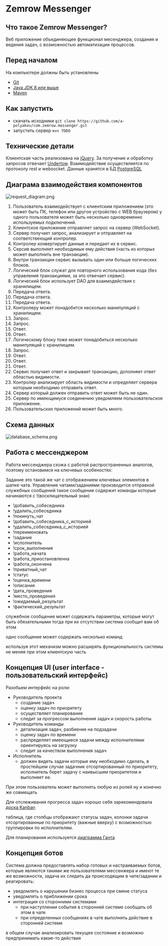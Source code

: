 # Zemrow Messenger

<!-- TODO ссылки на readme на других языках -->
## Что такое Zemrow Messenger? 
<!--EN: What is Zemrow Messenger? -->

Веб приложение объединяющее функционал месенджера, создания и ведения задач, с возможностью автоматизации процессов.

## Перед началом
<!--EN: Prerequisites -->
На компьютере должны быть установлены 
- [Git](https://git-scm.com/downloads)
- [Java JDK 8 или выше](http://www.oracle.com/technetwork/java/javase/downloads/index.html)
- [Maven](http://maven.apache.org/download.cgi) 

## Как запустить 
<!--EN: Getting Started -->
- скачать исходники
```git clone https://github.com/a-polyakov/com.zemrow.messenger.git```
- запустить сервер
```mvn TODO```

<!--
TODO Аргументы:
TODO порт запуска WEB сервера как параметр
-->

## Технические детали
Клиентская часть реализована на [jQuery](https://jquery.com/).
За получение и обработку запросов отвечает [Undertow](http://undertow.io/).
Взаимодействие осуществляется по протоколу rest и websocket.
Данные хранятся в БД [PostgreSQL](https://www.postgresql.org/) 
<!--
TODO Что позволило легко кластеризовать приложение, получив при этом высокую производительность и надежность.
TODO Android и IOS приложение представляют из себя фоновый процесс получния уведомлений,
а при переходе в уведомление происходит открытие штатного браузера 
-->

## Диаграма взаимодействия компонентов
![request_diagram.png](readme/request_diagram.png)
1. Пользователь взаимодействует с клиентским приложением (это может быть ПК, телефон или другое устройство с WEB браузером) 
у одного пользователя может быть несколько одновременно используемых подключений.
2. Клиентское приложение отправляет запрос на сервер (WebSocket).
3. Cервер получает запрос, анализирует и отправляет на соответствеющий контролер.
4. Контролер конвертирует данные и передает их в сервис.
5. Серсив выполняет необходимые ему действия (часть из которых может выполнить вне транзакции). 
6. Внутри транзакции сервис вызывать один или больше логических блоков.
7. Логический блок служат для повторного использования кода (без управления транзакциями, за это отвечает сервис).
8. Логический блок использует DAO для взаимодействия с хранилищем.
9. Передача ответа.
10. Передача ответа.
11. Передача ответа.
12. Контролеру может понадобится несколько манипуляций с хранилищем.
13. Запрос.
14. Запрос.
15. Ответ.
16. Ответ.
17. Логическому блоку тоже может понадобиться несколько манипуляций с хранилищем.
18. Запрос.
19. Ответ.
20. Ответ.
21. Ответ.
22. Сервис получает ответ и закрывает транзакцию, дополняет ответ областью видимости.
23. Контролер анализирует область видимости и определяет сервера которым необходимо отправить ответ.
24. Сервер который должен отправить ответ может быть не один.
24. Сервер по имеющемуся соединению уведомляем пользовательское приложение.
25. Пользовательских приложений может быть много. 
  
## Схема данных

![database_schema.png](readme/database_schema.png)

## Работа с мессенджером

Работа мессенджера схожа с работой распространенных аналогов, поэтому остановимся на ключевых особеностях:

Задание это такой же чат с отображением ключевых элементов в шапке чата.
Управление чатами/заданиями производится отправкой служебных сообщений 
такое сообщение содержит команды которые начинаются с !(восклицательный знак)
- !добавить_собеседника
- !удалить_собеседника
- !покинуть_чат 
- !добавить_собеседника_с_историей
- !удалить_собеседника_с_историей
- !переименовать
- !задание
- !исполнитель
- !срок_выполнения
- !работа_начата
- !работа_приостановленна
- !работа_окончена
- !приватный_чат
- !статус
- !оценка_времени
- !описание
- !дата_проведения
- !место_проведения
- !ожидаемый_результат
- !фактический_результат

служебное сообщение может содержать параметры, которые могут быть обязательными тогда при их отсутствии система сообщит вам об этом

одно сообщение может содержать несколько команд

используя этот механизм можно расширять функциональность системы не меняя при этом клиентскую часть

<!--TODO добавить механизм голосования-->

## Концепция UI (user interface - пользовательский интерфейс)

Разобьем интерфейс на роли:
- Руководитель проекта
  - создание задач
  - оценку задач по приоритету
  - осуществляет планирование
  - следит за прогрессом выполнения задач и скорость работы.
- Руководитель команды
  - детализация задач, разбиение на подзадачи
  - оценку задач по времени
  - распределяет имеющиеся задачи между исполнителями ориентируясь на загрузку
  - следит за качеством выполнения задач
- Исполнитель
  - должен видеть задачи которые ему необходимо сделать, 
  в простейшем случае задачник отсортированный по приоритету, 
  исполнитель берет задачу с наивысшим приоритетом и выполняет ее.
  
При этом пользователь может выполнять любую из ролей ну и конечно же совмещать  
  
Для отслеживания прогресса задач хорошо себя зарекомендовала [доска Kanban](https://ru.wikipedia.org/wiki/%D0%9A%D0%B0%D0%BD%D0%B1%D0%B0%D0%BD-%D0%B4%D0%BE%D1%81%D0%BA%D0%B0)

таблица, где столбцы отображают статусы задач, 
колонки задачи отсортированные по приоритету 
(важные вверху) с возможностью группировки по исполнителям.

Для планирования используется [диаграмма Ганта](https://ru.wikipedia.org/wiki/%D0%94%D0%B8%D0%B0%D0%B3%D1%80%D0%B0%D0%BC%D0%BC%D0%B0_%D0%93%D0%B0%D0%BD%D1%82%D0%B0) 

<!--TODO отчеты-->

## Концепция ботов

Система должна предоставлять набор готовых и настраиваемых ботов, 
которые являются такими же пользователями мессенжера и имеют те же возможности,
задача их следить да происходящим в чате/задании и реагировать:
- уведомлять о нарушении бизнес процесса при смене статуса
- уведомлять о приближении срока
- интеграция со сторонними системами 
  - при наступлении события в сторонней системе сообщать об этом в чате
  - при определенных сообщениях в чате выполнять действие в сторонней системе 

в общем случае анализировать текущее состояние и возможно предпринимать какие-то действия

<!--
На пример в задание добавляем пользователя-бота который проверяет наличие обязательных полей и уведомляет об их
отсутствии, проверяет на валидность данных
Бот "контроль сроков" напоминает о приближении дедлайна

для упрощения создания сторонних ботов необходимо разработать примеры реализации бота на различных языках программирования 
-->

<!--TODO список публичных и приватных задач -->
<!--TODO место выделенное пользователю -->
<!--TODO плитка задачи - отображение задачи с подзадачами, отображать сроки, при переносе отображать перенос (старую дату зачеркнутой)-->
<!--TODO как правильно строить приоритет
 перенос задачи выше обновляет все задачи в диапазоне
 -->
<!--TODO темплейт задач (задача из шаблонных этапов которые проще подправить чем писать с нуля) -->

<!--TODO
## Рекомендации по настройке JVM
Подробно можно посмотреть в [офицеальной документации](https://apacheignite.readme.io/docs/jvm-and-system-tuning).

Ниже приведены параметры для узла с 16Gb оперативной памяти

- ```-server``` - Включить оптимизацию для работы сервера  
- ```-Xms4g``` - Исходный размер heap
- ```-Xmx4g``` - Максимальный размер heap
- ```-XX:+AlwaysPreTouch``` - Обнулить всю память при старте приложения (замедляет старт, но убирает необходимость очищать память перед использованием)
- ```-XX:+DisableExplicitGC``` - Отключить обработку System.gc()
- ```-XX:MaxDirectMemorySize=10g``` - Память не проверяемая сборщиком мусора, используется явными функциями получения и освобождения памяти (нативный код на Си)
- ```-XX:+ScavengeBeforeFullGC``` - Перед Full GC запуск GC на young generation
> OutOfMemoryError 
- ```-XX:GCHeapFreeLimit=5``` - Если после Full GC осталось меньше X памяти (целое число - память в процентах), то кидается OutOfMemoryError. По умолчанию 2, увеличив спасает от случаев когда память вплотную подходит к концу и приложение только и делает что занимается сборкой мусора
- ```-XX:+HeapDumpOnOutOfMemoryError``` - Сохранять дамп памяти при OutOfMemoryError
- ```-XX:HeapDumpPath=dump.hprof``` - Куда сохранять дамп памяти при OutOfMemoryError 
> G1 
- ```-XX:+UseG1GC``` - Включает сборщик мусора G1
- ```-XX:MaxGCPauseMillis=200``` - Максимальное время пауз при сборке 
- ```-XX:GCPauseIntervalMillis=5000``` - Выдерживать паузы не менее указаной, между сборками мусора
- ```-XX:+PrintGCDetails``` - Включить логирование сборщика мусора 
- ```-XX:+PrintGCTimeStamps``` - Отображать время в логе сборщика мусора
- ```-XX:+PrintGCDateStamps``` - Отображать дату в логе сборщика мусора
- ```-XX:+UseGCLogFileRotation``` - Ротировать логе сборщика мусора
- ```-XX:NumberOfGCLogFiles=10``` - Максимальное количество файлов в логе сборщика мусора
- ```-XX:GCLogFileSize=100M``` - Максимальный размер одного файла в логе сборщика мусора  
- ```-Xloggc:gc.log``` - Запись логов в файл
- ```-XX:+DebugNonSafepoints``` - Возможность снимать stack trace вне safepoint, необходимо для более точного профилирования
- ```-XX:+PreserveFramePointer``` - TODO
- ```-DIGNITE_QUIET=false``` - TODO

TODO
-XX:G1NewSizePercent=1 -XX:G1MaxNewSizePercent=5 -XX:+PrintSafepointStatistics -XX:+LogVMOutput
https://gist.github.com/svanoort/66a766ea68781140b108f465be45ff00

Взаимодействие серверов
выбрать механизм и формат 
Avro Thrift protobuf
https://github.com/odnoklassniki/one-nio

-->
  
